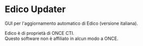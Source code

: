 # Edico Updater
GUI per l'aggiornamento automatico di Edico (versione italiana).  
  

Edico è di proprietà di ONCE CTI.  
Questo software non è affiliato in alcun modo a ONCE.
